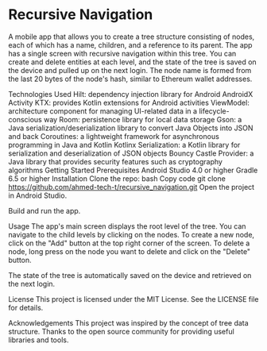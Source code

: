 # Recursive Navigation
A mobile app that allows you to create a tree structure consisting of nodes, each of which has a name, children, and a reference to its parent. The app has a single screen with recursive navigation within this tree. You can create and delete entities at each level, and the state of the tree is saved on the device and pulled up on the next login. The node name is formed from the last 20 bytes of the node's hash, similar to Ethereum wallet addresses.

Technologies Used
Hilt: dependency injection library for Android
AndroidX Activity KTX: provides Kotlin extensions for Android activities
ViewModel: architecture component for managing UI-related data in a lifecycle-conscious way
Room: persistence library for local data storage
Gson: a Java serialization/deserialization library to convert Java Objects into JSON and back
Coroutines: a lightweight framework for asynchronous programming in Java and Kotlin
Kotlinx Serialization: a Kotlin library for serialization and deserialization of JSON objects
Bouncy Castle Provider: a Java library that provides security features such as cryptography algorithms
Getting Started
Prerequisites
Android Studio 4.0 or higher
Gradle 6.5 or higher
Installation
Clone the repo:
bash
Copy code
git clone https://github.com/ahmed-tech-t/recursive_navigation.git
Open the project in Android Studio.

Build and run the app.

Usage
The app's main screen displays the root level of the tree. You can navigate to the child levels by clicking on the nodes. To create a new node, click on the "Add" button at the top right corner of the screen. To delete a node, long press on the node you want to delete and click on the "Delete" button.

The state of the tree is automatically saved on the device and retrieved on the next login.

License
This project is licensed under the MIT License. See the LICENSE file for details.

Acknowledgements
This project was inspired by the concept of tree data structure.
Thanks to the open source community for providing useful libraries and tools.

